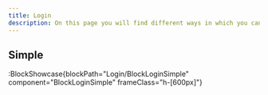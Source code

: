 ```yaml
---
title: Login
description: On this page you will find different ways in which you can styles your Login page.
---
```


## Simple

:BlockShowcase{blockPath="Login/BlockLoginSimple" component="BlockLoginSimple" frameClass="h-[600px]"}
